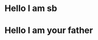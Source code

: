 <!DOCTYPE html>
<html lang="en">
<head>
    <meta charset="UTF-8">
    <meta name="viewport" content="width=device-width, initial-scale=1.0">
    <title>Document</title>
    <link rel="stylesheet" href="style/style.css">
</head>
<body>
    <div>
        <h1>Hello I am sb</h1>
        <h1>Hello I am your father</h1>
    </div>
</body>
</html>
